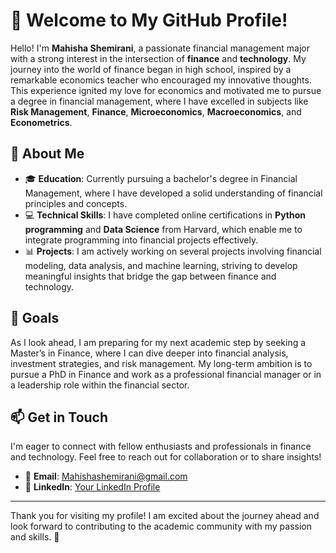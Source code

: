 # 👋 Welcome to My GitHub Profile!

Hello! I'm **Mahisha Shemirani**, a passionate financial management major with a strong interest in the intersection of **finance** and **technology**. My journey into the world of finance began in high school, inspired by a remarkable economics teacher who encouraged my innovative thoughts. This experience ignited my love for economics and motivated me to pursue a degree in financial management, where I have excelled in subjects like **Risk Management**, **Finance**, **Microeconomics**, **Macroeconomics**, and **Econometrics**.

## 🚀 About Me

- 🎓 **Education**: Currently pursuing a bachelor's degree in Financial Management, where I have developed a solid understanding of financial principles and concepts.
- 💻 **Technical Skills**: I have completed online certifications in **Python programming** and **Data Science** from Harvard, which enable me to integrate programming into financial projects effectively.
- 📊 **Projects**: I am actively working on several projects involving financial modeling, data analysis, and machine learning, striving to develop meaningful insights that bridge the gap between finance and technology.

## 🎯 Goals

As I look ahead, I am preparing for my next academic step by seeking a Master’s in Finance, where I can dive deeper into financial analysis, investment strategies, and risk management. My long-term ambition is to pursue a PhD in Finance and work as a professional financial manager or in a leadership role within the financial sector.

## 📫 Get in Touch

I'm eager to connect with fellow enthusiasts and professionals in finance and technology. Feel free to reach out for collaboration or to share insights!

- 📧 **Email**: Mahishashemirani@gmail.com
- 💼 **LinkedIn**: [Your LinkedIn Profile](https://www.linkedin.com/in/Mahisha-shemirani)

---

Thank you for visiting my profile! I am excited about the journey ahead and look forward to contributing to the academic community with my passion and skills. 🚀
